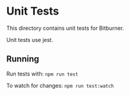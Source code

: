 # Unit Tests

This directory contains unit tests for Bitburner.

Unit tests use jest.

## Running

Run tests with: `npm run test`

To watch for changes: `npm run test:watch`
